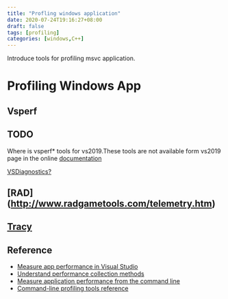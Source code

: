 ```yaml
---
title: "Profling windows application"
date: 2020-07-24T19:16:27+08:00
draft: false
tags: [profiling]
categories: [windows,C++]
---
```


Introduce tools for profiling msvc application.

# Profiling Windows App

## Vsperf

## TODO

Where is vsperf* tools for vs2019.These tools are not available form vs2019 page in the online [documentation](https://docs.microsoft.com/en-us/visualstudio/profiling/command-line-profiling-tools-reference?view=vs-2017)

[VSDiagnostics?](https://docs.microsoft.com/en-us/visualstudio/profiling/profile-apps-from-command-line?view=vs-2019)

## [RAD] (http://www.radgametools.com/telemetry.htm)

## [Tracy](https://bitbucket.org/wolfpld/tracy/src/master/)

## Reference

* [Measure app performance in Visual Studio](https://docs.microsoft.com/en-us/visualstudio/profiling/?view=vs-2019)
* [Understand performance collection methods](https://docs.microsoft.com/en-us/visualstudio/profiling/understanding-performance-collection-methods-perf-profiler?view=vs-2019)
* [Measure application performance from the command line](https://docs.microsoft.com/en-us/visualstudio/profiling/profile-apps-from-command-line?view=vs-2019)
* [Command-line profiling tools reference](https://docs.microsoft.com/en-us/visualstudio/profiling/command-line-profiling-tools-reference?view=vs-2017)